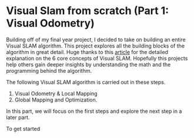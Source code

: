 # Visual Slam from scratch (Part 1: Visual Odometry)

Building off of my final year project, I decided to take on building an entire Visual SLAM algorithm. This project explores all the building blocks of the algorithm in great detail. Huge thanks to this [article](https://www.thinkautonomous.ai/blog/visual-slam/) for the detailed explanation on the 6 core concepts of Visual SLAM. Hopefully this projects help others gain deeper insights by understanding the math and the programming behind the algorithm.

The following Visual SLAM algorithm is carried out in these steps.
1. Visual Odometry & Local Mapping
2. Global Mapping and Optimization.

In this part, we will focus on the first steps and explore the next step in a later part.

To get started 





